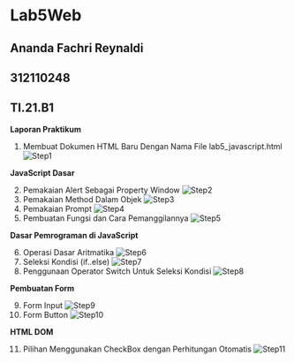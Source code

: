 # Lab5Web
## Ananda Fachri Reynaldi
## 312110248
## TI.21.B1

<b>Laporan Praktikum</b>

1. Membuat Dokumen HTML Baru Dengan Nama File lab5_javascript.html
![Step1](SS/SS1.png)

<b>JavaScript Dasar</b>

2. Pemakaian Alert Sebagai Property Window
![Step2](SS/SS2.png)
3. Pemakaian Method Dalam Objek
![Step3](SS/SS3.png)
4. Pemakaian Prompt
![Step4](SS/SS4.png)
5. Pembuatan Fungsi dan Cara Pemanggilannya
![Step5](SS/SS5.png)

<b>Dasar Pemrograman di JavaScript</b>

6. Operasi Dasar Aritmatika
![Step6](SS/SS6.png)
7. Seleksi Kondisi (if..else)
![Step7](SS/SS7.png)
8. Penggunaan Operator Switch Untuk Seleksi Kondisi
![Step8](SS/SS8.png)

<b>Pembuatan Form</b>

9. Form Input
![Step9](SS/SS15.png)
10. Form Button
![Step10](SS/SS10.png)

<b>HTML DOM</b>

11. Pilihan Menggunakan CheckBox dengan Perhitungan Otomatis
![Step11](SS/SS11.png)